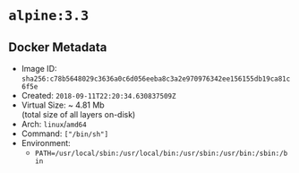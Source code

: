 # `alpine:3.3`

## Docker Metadata

- Image ID: `sha256:c78b5648029c3636a0c6d056eeba8c3a2e970976342ee156155db19ca81c6f5e`
- Created: `2018-09-11T22:20:34.630837509Z`
- Virtual Size: ~ 4.81 Mb  
  (total size of all layers on-disk)
- Arch: `linux`/`amd64`
- Command: `["/bin/sh"]`
- Environment:
  - `PATH=/usr/local/sbin:/usr/local/bin:/usr/sbin:/usr/bin:/sbin:/bin`
